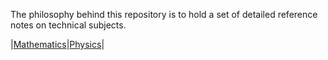 The philosophy behind this repository is to hold a set of detailed reference notes on technical subjects.


|[Mathematics](./Mathematics/)|[Physics](./Physics/)|
